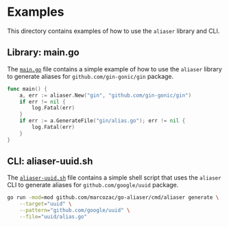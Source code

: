 # Examples

This directory contains examples of how to use the `aliaser` library and CLI.

## Library: main.go

The [`main.go`](/examples/main.go) file contains a simple example of how to use
the `aliaser` library to generate aliases for `github.com/gin-gonic/gin`
package.

```go
func main() {
	a, err := aliaser.New("gin", "github.com/gin-gonic/gin")
	if err != nil {
		log.Fatal(err)
	}
	if err := a.GenerateFile("gin/alias.go"); err != nil {
		log.Fatal(err)
	}
}
```

## CLI: aliaser-uuid.sh

The [`aliaser-uuid.sh`](/examples/aliaser-uuid.sh) file contains a simple shell
script that uses the `aliaser` CLI to generate aliases for
`github.com/google/uuid` package.

```sh
go run -mod=mod github.com/marcozac/go-aliaser/cmd/aliaser generate \
	--target="uuid" \
	--pattern="github.com/google/uuid" \
	--file="uuid/alias.go"
```
